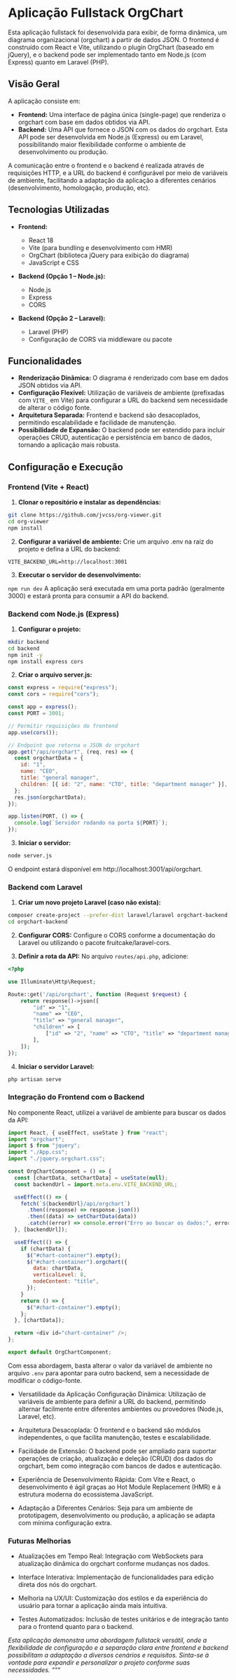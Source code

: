# Aplicação Fullstack OrgChart

Esta aplicação fullstack foi desenvolvida para exibir, de forma dinâmica, um diagrama organizacional (orgchart) a partir de dados JSON. O frontend é construído com React e Vite, utilizando o plugin OrgChart (baseado em jQuery), e o backend pode ser implementado tanto em Node.js (com Express) quanto em Laravel (PHP).

## Visão Geral

A aplicação consiste em:

- **Frontend:** Uma interface de página única (single-page) que renderiza o orgchart com base em dados obtidos via API.
- **Backend:** Uma API que fornece o JSON com os dados do orgchart. Esta API pode ser desenvolvida em Node.js (Express) ou em Laravel, possibilitando maior flexibilidade conforme o ambiente de desenvolvimento ou produção.

A comunicação entre o frontend e o backend é realizada através de requisições HTTP, e a URL do backend é configurável por meio de variáveis de ambiente, facilitando a adaptação da aplicação a diferentes cenários (desenvolvimento, homologação, produção, etc).

## Tecnologias Utilizadas

- **Frontend:**

  - React 18
  - Vite (para bundling e desenvolvimento com HMR)
  - OrgChart (biblioteca jQuery para exibição do diagrama)
  - JavaScript e CSS

- **Backend (Opção 1 – Node.js):**

  - Node.js
  - Express
  - CORS

- **Backend (Opção 2 – Laravel):**
  - Laravel (PHP)
  - Configuração de CORS via middleware ou pacote

## Funcionalidades

- **Renderização Dinâmica:** O diagrama é renderizado com base em dados JSON obtidos via API.
- **Configuração Flexível:** Utilização de variáveis de ambiente (prefixadas com `VITE_` em Vite) para configurar a URL do backend sem necessidade de alterar o código fonte.
- **Arquitetura Separada:** Frontend e backend são desacoplados, permitindo escalabilidade e facilidade de manutenção.
- **Possibilidade de Expansão:** O backend pode ser estendido para incluir operações CRUD, autenticação e persistência em banco de dados, tornando a aplicação mais robusta.

## Configuração e Execução

### Frontend (Vite + React)

1. **Clonar o repositório e instalar as dependências:**

```bash
git clone https://github.com/jvcss/org-viewer.git
cd org-viewer
npm install
```

2. **Configurar a variável de ambiente:**
   Crie um arquivo .env na raiz do projeto e defina a URL do backend:

`VITE_BACKEND_URL=http://localhost:3001`

3. **Executar o servidor de desenvolvimento:**

`npm run dev`
A aplicação será executada em uma porta padrão (geralmente 3000) e estará pronta para consumir a API do backend.

### Backend com Node.js (Express)

1. **Configurar o projeto:**

```bash
mkdir backend
cd backend
npm init -y
npm install express cors

```

2. **Criar o arquivo server.js:**

```js
const express = require("express");
const cors = require("cors");

const app = express();
const PORT = 3001;

// Permitir requisições do frontend
app.use(cors());

// Endpoint que retorna o JSON do orgchart
app.get("/api/orgchart", (req, res) => {
  const orgchartData = {
    id: "1",
    name: "CEO",
    title: "general manager",
    children: [{ id: "2", name: "CTO", title: "department manager" }],
  };
  res.json(orgchartData);
});

app.listen(PORT, () => {
  console.log(`Servidor rodando na porta ${PORT}`);
});
```

3. **Iniciar o servidor:**

```bash
node server.js
```

O endpoint estará disponível em http://localhost:3001/api/orgchart.

### Backend com Laravel

1. **Criar um novo projeto Laravel (caso não exista):**

```bash
composer create-project --prefer-dist laravel/laravel orgchart-backend
cd orgchart-backend

```

2. **Configurar CORS:**
   Configure o CORS conforme a documentação do Laravel ou utilizando o pacote fruitcake/laravel-cors.

3. **Definir a rota da API:**
   No arquivo `routes/api.php`, adicione:

```php
<?php

use Illuminate\Http\Request;

Route::get('/api/orgchart', function (Request $request) {
    return response()->json([
        "id" => "1",
        "name" => "CEO",
        "title" => "general manager",
        "children" => [
            ["id" => "2", "name" => "CTO", "title" => "department manager"],
        ],
    ]);
});

```

4. **Iniciar o servidor Laravel:**

```bash
php artisan serve
```

### Integração do Frontend com o Backend

No componente React, utilizei a variável de ambiente para buscar os dados da API:

```js
import React, { useEffect, useState } from "react";
import "orgchart";
import $ from "jquery";
import "./App.css";
import "./jquery.orgchart.css";

const OrgChartComponent = () => {
  const [chartData, setChartData] = useState(null);
  const backendUrl = import.meta.env.VITE_BACKEND_URL;

  useEffect(() => {
    fetch(`${backendUrl}/api/orgchart`)
      .then((response) => response.json())
      .then((data) => setChartData(data))
      .catch((error) => console.error("Erro ao buscar os dados:", error));
  }, [backendUrl]);

  useEffect(() => {
    if (chartData) {
      $("#chart-container").empty();
      $("#chart-container").orgchart({
        data: chartData,
        verticalLevel: 8,
        nodeContent: "title",
      });
    }
    return () => {
      $("#chart-container").empty();
    };
  }, [chartData]);

  return <div id="chart-container" />;
};

export default OrgChartComponent;
```

Com essa abordagem, basta alterar o valor da variável de ambiente no arquivo `.env` para apontar para outro backend, sem a necessidade de modificar o código-fonte.

- Versatilidade da Aplicação
  Configuração Dinâmica:
  Utilização de variáveis de ambiente para definir a URL do backend, permitindo alternar facilmente entre diferentes ambientes ou provedores (Node.js, Laravel, etc).

- Arquitetura Desacoplada:
  O frontend e o backend são módulos independentes, o que facilita manutenção, testes e escalabilidade.

- Facilidade de Extensão:
  O backend pode ser ampliado para suportar operações de criação, atualização e deleção (CRUD) dos dados do orgchart, bem como integração com bancos de dados e autenticação.

- Experiência de Desenvolvimento Rápida:
  Com Vite e React, o desenvolvimento é ágil graças ao Hot Module Replacement (HMR) e à estrutura moderna do ecossistema JavaScript.

- Adaptação a Diferentes Cenários:
  Seja para um ambiente de prototipagem, desenvolvimento ou produção, a aplicação se adapta com mínima configuração extra.

### Futuras Melhorias

- Atualizações em Tempo Real:
  Integração com WebSockets para atualização dinâmica do orgchart conforme mudanças nos dados.

- Interface Interativa:
  Implementação de funcionalidades para edição direta dos nós do orgchart.

- Melhoria na UX/UI:
  Customização dos estilos e da experiência do usuário para tornar a aplicação ainda mais intuitiva.

- Testes Automatizados:
  Inclusão de testes unitários e de integração tanto para o frontend quanto para o backend.

_Esta aplicação demonstra uma abordagem fullstack versátil, onde a flexibilidade de configuração e a separação clara entre frontend e backend possibilitam a adaptação a diversos cenários e requisitos. Sinta-se à vontade para expandir e personalizar o projeto conforme suas necessidades. """_
